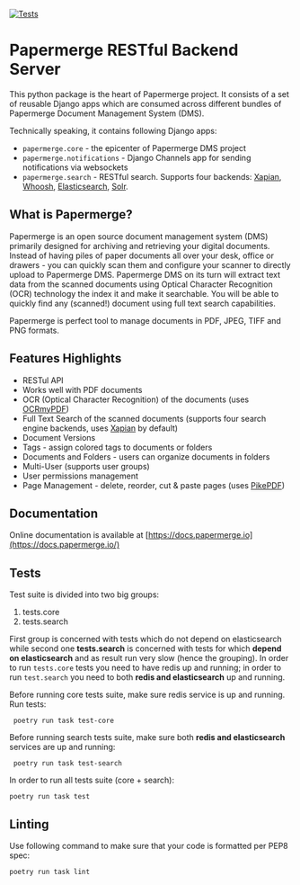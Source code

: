[![Tests](https://github.com/papermerge/papermerge-core/actions/workflows/tests.yml/badge.svg)](https://github.com/papermerge/papermerge-core/actions/workflows/tests.yml)

# Papermerge RESTful Backend Server


This python package is the heart of Papermerge project. It consists of a set
of reusable Django apps which are consumed across different bundles of
Papermerge Document Management System (DMS).

Technically speaking, it contains following Django apps:

* ``papermerge.core`` - the epicenter of Papermerge DMS project
* ``papermerge.notifications`` - Django Channels app for sending notifications via websockets
* ``papermerge.search`` - RESTful search. Supports four backends: [Xapian](https://getting-started-with-xapian.readthedocs.io/en/latest/),
  [Whoosh](https://whoosh.readthedocs.io/en/latest/intro.html), [Elasticsearch](https://github.com/elastic/elasticsearch),
  [Solr](https://solr.apache.org/).


## What is Papermerge?

Papermerge is an open source document management system (DMS) primarily
designed for archiving and retrieving your digital documents. Instead of
having piles of paper documents all over your desk, office or drawers - you
can quickly scan them and configure your scanner to directly upload to
Papermerge DMS. Papermerge DMS on its turn will extract text data from the
scanned documents using Optical Character Recognition (OCR) technology the
index it and make it searchable. You will be able to quickly find any
(scanned!) document using full text search capabilities.

Papermerge is perfect tool to manage documents in PDF, JPEG, TIFF and PNG formats.

## Features Highlights

* RESTul API
* Works well with PDF documents
* OCR (Optical Character Recognition) of the documents (uses [OCRmyPDF](https://github.com/ocrmypdf/OCRmyPDF))
* Full Text Search of the scanned documents (supports four search engine backends, uses [Xapian](https://getting-started-with-xapian.readthedocs.io/en/latest/) by default)
* Document Versions
* Tags - assign colored tags to documents or folders
* Documents and Folders - users can organize documents in folders
* Multi-User (supports user groups)
* User permissions management
* Page Management - delete, reorder, cut & paste pages (uses [PikePDF](https://github.com/pikepdf/pikepdf))


## Documentation

Online documentation is available at [https://docs.papermerge.io](https://docs.papermerge.io/)


## Tests

Test suite is divided into two big groups:

1. tests.core
2. tests.search


First group is concerned with tests which do not depend on elasticsearch while
second one **tests.search** is concerned with tests for which **depend on elasticsearch**
and as result run very slow (hence the grouping). In
order to run `tests.core` tests you need to have redis up and running; in
order to run `test.search` you need to both **redis and elasticsearch** up and
running.

Before running core tests suite, make sure redis service is up and running. Run tests:

     poetry run task test-core

Before running search tests suite, make sure both **redis and elasticsearch**
services are up and running:

     poetry run task test-search

In order to run all tests suite (core + search):

    poetry run task test


## Linting

Use following command to make sure that your code is formatted per PEP8 spec:

    poetry run task lint
